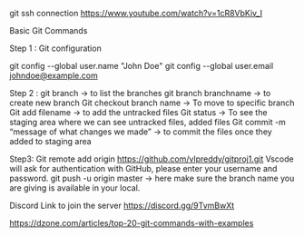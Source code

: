git ssh connection
https://www.youtube.com/watch?v=1cR8VbKiv_I

Basic Git Commands

Step 1 : Git configuration

git config --global user.name "John Doe"
git config --global user.email johndoe@example.com

Step 2 : 
	git branch                               -> to list the branches
	git branch branchname         -> to create new branch
        Git checkout branch name    -> To move to specific branch
        Git add filename                       -> to add the untracked files
        Git status -> To see the staging area where we can see untracked files, added files
        Git commit -m “message of what changes we made”  -> to commit the files once they added to staging area



Step3:
       Git remote add origin https://github.com/vlpreddy/gitproj1.git
               Vscode will ask for authentication with GitHub, please enter your username and password.
       git push -u origin master  -> here make sure the branch name you are giving is available in your local.

Discord Link to join the server https://discord.gg/9TvmBwXt

https://dzone.com/articles/top-20-git-commands-with-examples
